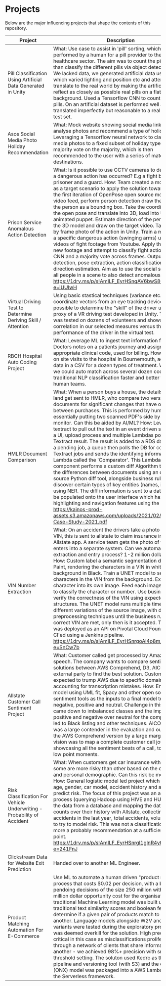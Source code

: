 # Projects

Below are the major influencing projects that shape the contents of this repository.

| Project  |  Description |
|---|---|
|Pill Classification Using Artificial Data Generated in Unity   |What: Use case to assist in 'pill' sorting, which is performed by a human for a pill provider to the NI healthcare sector. The aim was to count the pills, rather than classify the different pills via object detection. How: We lacked data, we generated artificial data using Unity which varied lighting and position etc and attempted to translate to the real world by making the artificial images reflect as closely as possible real pills on a flat white background. Used a Tensorflow CNN to count up to 20 pills. On an artificial dataset is performed well and translated imperfectly but reasonable to a real world small test set.   |
|Asos Social Media Photo Holiday Recommendation   |What: Mock website showing social media linking to analyse photos and recommend a type of holiday. How: Leveraging a Tensorflow neural network to classify social media photos to a fixed subset of holiday types and majority vote on the majority, which is then recommended to the user with a series of matching destinations.
 Prison Service Anomalous Action Detection  |What: Is it possible to use CCTV cameras to detect when a dangerous action has occurred? E.g a fight between a prisoner and a guard. How: Team created a mock video as a target scenario to apply the solution towards. Apply the first iteration of OpenPose open source model to the video feed, perform person detection draw the pose and the person as a bounding box. Take the coordinates of the open pose and translate into 3D, load into Unity as an animated puppet. Estimate direction of the person using the 3D model and draw on the target video. Take a frame by frame photo of the action in Unity. Train a model using a specific dangerous action (swinging arms) using staged videos of fight footage from Youtube. Apply the model to new footage and attempt to classify fight actions using a CNN and a majority vote across frames. Output: human detection, pose extraction, action classification and direction estimation. Aim as to use the social saliency of all people in a scene to also detect anomalous events. https://1drv.ms/p/s!AmILF_EyrHSnqAV6bwS8GcGZb2Fg?e=iUUlwH
|Virtual Driving Test to Determine Deriving Skill / Attention  |Using basic stastical techniques (variance etc.) and coordinate vectors from an eye tracking device is it possible to determine the "skill" of the driver using the proxy of a VR driving test developed in Unity. The solution was tested on dozens of volunteers and shows a general correlation in our selected measures versus the performance of the driver in the virtual test.   |
|RBCH Hospital Auto Coding Project   |What: Leverage ML to ingest text information from Doctors notes on a patients journey and assign the appropriate clinical code, used for billing. How: Multiple on site visits to the hospital in Bournemouth, acquiring data in a CSV for a dozen types of treatment. We showed we could auto match across several dozen codes in a traditional NLP classification faster and better than the human teams.   |
|HMLR Document Comparison   |What: When a person buys a house, the details on the land get sent to HMLR, who compare two versions of the documents for significant changes that have occurred between purchases. This is performed by human teams essentially putting two scanned PDF's side by side on a monitor. Can this be aided by AI/ML? How: Leverage textract to pull out the text in an event driven system with a UI, upload process and multiple Lambdas polling for a Textract result.  The result is added to a RDS database as a pending job, a queue then polls the DB for completed Textract jobs and sends the identifying information to a Lambda called the 'Comparator'. This Lambda component performs a custom diff Algorithm to unearth the differences between documents using an open source Python diff tool, alongside business rules to discover certain types of key entities (names, ids etc) using NER. The diff information is sent to a database, to be populated onto the user interface which has highlighting and navigation features using the NER. https://kainos-prod-assets.s3.amazonaws.com/uploads/2021/02/HMLR-Case-Study-2021.pdf   |
|VIN Number Extraction   |What: On an accident the drivers take a photo of their VIN, this is sent to allstate to claim insurance in the Allstate app. A service team gets the photo of the VIN and enters into a separate system. Can we automate this extraction and entry process? 1-2 million dollars in value. How: Custom label a semantic segmentation dataset with Paint, rendering the characters in a VIN in white and the background in Black. Train a UNET model to segment the characters in the VIN from the background. Extract each character into its own image. Feed each image into a CNN to classify the character or number. Use business rules to verify the correctness of the VIN using expected structures. The UNET model runs multiple times agaisnt different variations of the source image, with different preprocessing techniques until the business rules for a correct VIN are met, only then is it accepted. The solution was deployed as an API on Pivotal Cloud Foundry and CI'ed using a Jenkins pipeline. https://1drv.ms/p/s!AmILF_EyrHSnrgoAl4o8m_kUXCdQ?e=SnCw7b   |
|Allstate Customer Call Sentiment Project   |What: Customer called get processed by Amazon text to speech. The company wants to compare sentiment solutions between AWS Comprehend, D3, AICOE and an external party to find the best solution. Custom is expected to trump AWS due to specific domain and accounting for transcription mistakes. How: Ensemble model using UML fit, Spacy and other open source sentiment tools as the inputs to a final model to classify negative, positive and neutral. Challenge in this project came down to imbalanced classes and the importance of positive and negative over neutral for the company, which led to Black listing and other techniques. AICOE model was a large contender in the evaluation and outperformed the AWS Comprehend version by a large margin. The vision was to map a complete customer call journey showcasing all the sentiment beats of a call, to find the low point moments.   |
|Risk Classification For Vehicle Underwriting - Probability of Accident   |What: When customers get car insurance with allstate, some are more risky than other based on the car, location and personal demographic. Can this risk be modelled? How: General logistic model led project which ingests the age, gender, car model, accident history and attempts to predict risk.  The focus of this project was an a large ETL process (querying Hadoop using HIVE and HUE) pulling the data from a database and mapping the data to various counts over their history with Allstate, collecting data like accidents in the last year, total accidents, volume of cars to try to model risk. This was not a classification task, more a probably recommendation at a sufficient cut off point. https://1drv.ms/p/s!AmILF_EyrHSnrgl1glnR4yt0HN8i?e=241FnJ   |
|Clickstream Data for Website Exit Prediction   |Handed over to another ML Engineer.   |
|Product Matching Automation For E-Commerce   |Use ML to automate a human driven "product matching" process that costs $0.02 per decision, with a backlog of pendoing decisions of the size 250 million with a multi million dollar opportunity cost for the organisation. A traditional Machine Learning model was built using traditional text similarity scores and boolean features to determine if a given pair of products match to one another. Language models alongside W2V and other variants were tested during the exploratory process but it was deemed overkill for the solution. High precision was critical in this case as misclassifications proliferated through a network of clients that share information to one another - we achieved 98%+ precision with srrict threshold setting. The soluton used Kedro as the data pipeline and versioning tool (with S3) and the output (ONX) model was packaged into a AWS Lambda using the Serverless framework.  |
